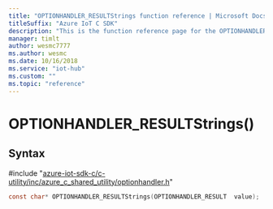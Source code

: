 ```yaml
---                             
title: "OPTIONHANDLER_RESULTStrings function reference | Microsoft Docs" 
titleSuffix: "Azure IoT C SDK"            
description: "This is the function reference page for the OPTIONHANDLER_RESULTStrings() function in the Azure IoT C SDK. This SDK is used with Azure IoT Hub and Azure IoT Hub Device Provisioning Service"            
manager: timlt                 
author: wesmc7777              
ms.author: wesmc               
ms.date: 10/16/2018                    
ms.service: "iot-hub"             
ms.custom: ""                
ms.topic: "reference"        
---                            
```


# OPTIONHANDLER_RESULTStrings()

## Syntax

\#include "[azure-iot-sdk-c/c-utility/inc/azure_c_shared_utility/optionhandler.h](../optionhandler-h.md)"  
```C
const char* OPTIONHANDLER_RESULTStrings(OPTIONHANDLER_RESULT  value);
```

